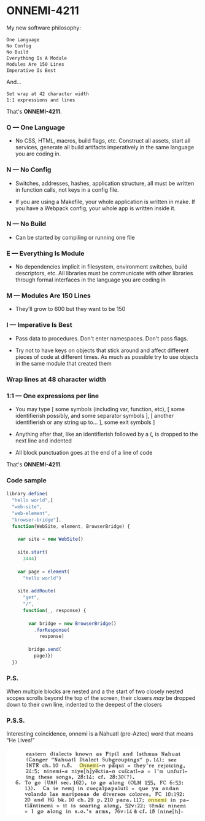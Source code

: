 # ONNEMI-4211

My new software philosophy: 

    One Language
    No Config
    No Build
    Everything Is A Module
    Modules Are 150 Lines
    Imperative Is Best

And...

    Set wrap at 42 character width
    1:1 expressions and lines

That's **ONNEMI-4211**.

### O — One Language

- No CSS, HTML, macros, build flags, etc. Construct all assets, start all services, generate all build artifacts imperatively in the same language you are coding in.


### N — No Config

- Switches, addresses, hashes, application structure, all must be written in function calls, not keys in a config file.

- If you are using a Makefile, your whole application is written in make. If you have a Webpack config, your whole app is written inside it.

### N — No Build

- Can be started by compiling or running one file


###  E — Everything Is Module

- No dependencies implicit in filesystem, environment switches, build descriptors, etc. All libraries must be communicate with other libraries through formal interfaces in the language you are coding in


### M — Modules Are 150 Lines

- They’ll grow to 600 but they want to be 150


### I — Imperative Is Best

- Pass data to procedures. Don't enter namespaces. Don't pass flags.

- Try not to have keys on objects that stick around and affect different pieces of code at different times. As much as possible try to use objects in the same module that created them

### Wrap lines at 48 character width

### 1:1 — One expressions per line

- You may type [ some symbols (including var, function, etc), [ some identifierish possibly, and some separator symbols ], [ another identifierish or any string up to... ], some exit symbols ]

- Anything after that, like an identifierish followed by a (, is dropped to the next line and indented

- All block punctuation goes at the end of a line of code

That's **ONNEMI-4211**.


### Code sample

```javascript
library.define(
  "hello world",[
  "web-site",
  "web-element",
  "browser-bridge"],
  function(WebSite, element, BrowserBridge) {

    var site = new WebSite()

    site.start(
      3444)

    var page = element(
      "hello world")

    site.addRoute(
      "get",
      "/",
      function(_, response) {

        var bridge = new BrowserBridge()
          .forResponse(
            response)

        bridge.send(
          page)})
  })
```


### P.S.

When multiple blocks are nested and a the start of two closely nested scopes scrolls beyond the top of the screen, their closers _may_ be dropped down to their own line, indented to the deepest of the closers

### P.S.S.

Interesting coincidence, onnemi is a Nahuatl (pre-Aztec) word that means “He Lives!”

![Onnemi mentioned in Nahuatl dictionary](onemmi-in-nahuatl.png)

